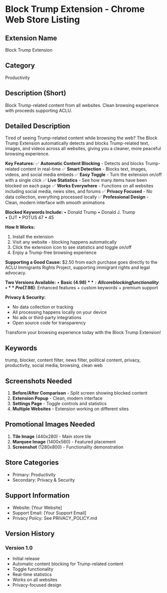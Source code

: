 # Block Trump Extension - Chrome Web Store Listing

## Extension Name
Block Trump Extension

## Category
Productivity

## Description (Short)
Block Trump-related content from all websites. Clean browsing experience with proceeds supporting ACLU.

## Detailed Description
Tired of seeing Trump-related content while browsing the web? The Block Trump Extension automatically detects and blocks Trump-related text, images, and videos across all websites, giving you a cleaner, more peaceful browsing experience.

**Key Features:**
✅ **Automatic Content Blocking** - Detects and blocks Trump-related content in real-time
✅ **Smart Detection** - Blocks text, images, videos, and social media embeds
✅ **Easy Toggle** - Turn the extension on/off with a single click
✅ **Live Statistics** - See how many items have been blocked on each page
✅ **Works Everywhere** - Functions on all websites including social media, news sites, and forums
✅ **Privacy Focused** - No data collection, everything processed locally
✅ **Professional Design** - Clean, modern interface with smooth animations

**Blocked Keywords Include:**
• Donald Trump
• Donald J. Trump  
• DJT
• POTUS 47
• 45

**How It Works:**
1. Install the extension
2. Visit any website - blocking happens automatically
3. Click the extension icon to see statistics and toggle on/off
4. Enjoy a Trump-free browsing experience

**Supporting a Good Cause:**
$2.50 from each purchase goes directly to the ACLU Immigrants Rights Project, supporting immigrant rights and legal advocacy.

**Two Versions Available:**
• **Basic ($4.98)**: All core blocking functionality
• **Pro ($7.98)**: Enhanced features + custom keywords + premium support

**Privacy & Security:**
- No data collection or tracking
- All processing happens locally on your device
- No ads or third-party integrations
- Open source code for transparency

Transform your browsing experience today with the Block Trump Extension!

## Keywords
trump, blocker, content filter, news filter, political content, privacy, productivity, social media, browsing, clean web

## Screenshots Needed
1. **Before/After Comparison** - Split screen showing blocked content
2. **Extension Popup** - Clean, modern interface
3. **Settings Page** - Toggle controls and statistics
4. **Multiple Websites** - Extension working on different sites

## Promotional Images Needed
1. **Tile Image** (440x280) - Main store tile
2. **Marquee Image** (1400x560) - Featured placement
3. **Screenshot** (1280x800) - Functionality demonstration

## Store Categories
- Primary: Productivity
- Secondary: Privacy & Security

## Support Information
- Website: [Your Website]
- Support Email: [Your Support Email]
- Privacy Policy: See PRIVACY_POLICY.md

## Version History
### Version 1.0
- Initial release
- Automatic content blocking for Trump-related content
- Toggle functionality
- Real-time statistics
- Works on all websites
- Privacy-focused design